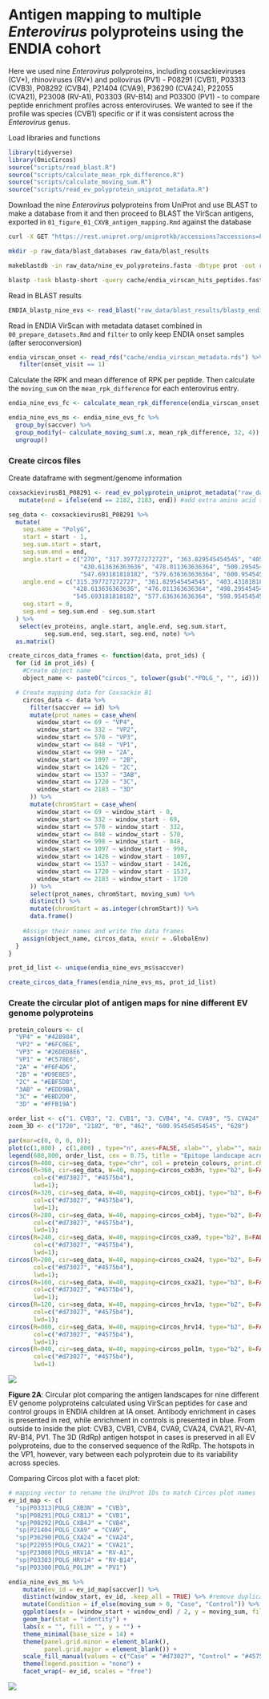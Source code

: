 
# Antigen mapping to multiple *Enterovirus* polyproteins using the ENDIA cohort

Here we used nine *Enterovirus* polyproteins, including coxsackieviruses
(CV\*), rhinoviruses (RV\*) and poliovirus (PV1) - P08291 (CVB1), P03313
(CVB3), P08292 (CVB4), P21404 (CVA9), P36290 (CVA24), P22055 (CVA21),
P23008 (RV-A1), P03303 (RV-B14) and P03300 (PV1) - to compare peptide
enrichment profiles across enteroviruses. We wanted to see if the
profile was species (CVB1) specific or if it was consistent across the
*Enterovirus* genus.

Load libraries and functions

``` r
library(tidyverse)
library(OmicCircos)
source("scripts/read_blast.R")
source("scripts/calculate_mean_rpk_difference.R")
source("scripts/calculate_moving_sum.R")
source("scripts/read_ev_polyprotein_uniprot_metadata.R")
```

Download the nine *Enterovirus* polyproteins from UniProt and use BLAST
to make a database from it and then proceed to BLAST the VirScan
antigens, exported in `01_figure_01_CXVB_antigen_mapping.Rmd` against
the database

``` bash
curl -X GET "https://rest.uniprot.org/uniprotkb/accessions?accessions=P08291%2CP03313%2CP08292%2CP21404%2CP36290%2CP22055%2CP23008%2CP03303%2CP03300" -H "accept: text/plain;format=fasta" > raw_data/nine_ev_polyproteins.fasta

mkdir -p raw_data/blast_databases raw_data/blast_results

makeblastdb -in raw_data/nine_ev_polyproteins.fasta -dbtype prot -out raw_data/blast_databases/nine_ev_polyproteins_db

blastp -task blastp-short -query cache/endia_virscan_hits_peptides.fasta -db raw_data/blast_databases/nine_ev_polyproteins_db -outfmt '6 qaccver saccver pident nident length evalue bitscore mismatch gapopen qstart qend sstart send qseq sseq ppos stitle frames' -evalue 0.01 -word_size 2 -out raw_data/blast_results/blastp_endia_nine_evs_all_virscan_peps.blast
```

Read in BLAST results

``` r
ENDIA_blastp_nine_evs <- read_blast("raw_data/blast_results/blastp_endia_nine_evs_all_virscan_peps.blast")
```

Read in ENDIA VirScan with metadata dataset combined in
`00_prepare_datasets.Rmd` and `filter` to only keep ENDIA onset samples
(after seroconversion)

``` r
endia_virscan_onset <- read_rds("cache/endia_virscan_metadata.rds") %>% 
   filter(onset_visit == 1)
```

Calculate the RPK and mean difference of RPK per peptide. Then calculate
the `moving_sum` on the `mean_rpk_difference` for each enterovirus
entry.

``` r
endia_nine_evs_fc <- calculate_mean_rpk_difference(endia_virscan_onset, sample_id, condition, pep_id, abundance, ENDIA_blastp_nine_evs)

endia_nine_evs_ms <- endia_nine_evs_fc %>% 
  group_by(saccver) %>% 
  group_modify(~ calculate_moving_sum(.x, mean_rpk_difference, 32, 4)) %>% 
  ungroup()
```

### Create circos files

Create dataframe with segment/genome information

``` r
coxsackievirusB1_P08291 <- read_ev_polyprotein_uniprot_metadata("raw_data/coxsackievirusB1_P08291.tsv") %>% 
   mutate(end = ifelse(end == 2182, 2183, end)) #add extra amino acid to 3D region as sp|P36290|POLG_CXA24 has a max value of 2183

seg_data <- coxsackievirusB1_P08291 %>%
  mutate(
    seg.name = "PolyG",
    start = start - 1,
    seg.sum.start = start,
    seg.sum.end = end,
    angle.start = c("270", "317.397727272727", "363.829545454545", "405.431818181818", 
                    "430.613636363636", "478.011363636364", "500.295454545455",
                    "547.693181818182", "579.636363636364", "600.954545454545"),
    angle.end = c("315.397727272727", "361.829545454545", "403.431818181818", 
                  "428.613636363636", "476.011363636364", "498.295454545455", 
                  "545.693181818182", "577.636363636364", "598.954545454545", "628"),
    seg.start = 0,
    seg.end = seg.sum.end - seg.sum.start
  ) %>%
   select(ev_proteins, angle.start, angle.end, seg.sum.start,
          seg.sum.end, seg.start, seg.end, note) %>%
  as.matrix()
```

``` r
create_circos_data_frames <- function(data, prot_ids) {
  for (id in prot_ids) {
    #Create object name
    object_name <- paste0("circos_", tolower(gsub(".*POLG_", "", id)))

  # Create mapping data for Coxsackie B1
    circos_data <- data %>% 
      filter(saccver == id) %>% 
      mutate(prot_names = case_when(
        window_start <= 69 ~ "VP4",
        window_start <= 332 ~ "VP2",
        window_start <= 570 ~ "VP3",
        window_start <= 848 ~ "VP1",
        window_start <= 998 ~ "2A",
        window_start <= 1097 ~ "2B",
        window_start <= 1426 ~ "2C",
        window_start <= 1537 ~ "3AB",
        window_start <= 1720 ~ "3C",
        window_start <= 2183 ~ "3D"
      )) %>% 
      mutate(chromStart = case_when(
        window_start <= 69 ~ window_start - 0,
        window_start <= 332 ~ window_start - 69,
        window_start <= 570 ~ window_start - 332,
        window_start <= 848 ~ window_start - 570,
        window_start <= 998 ~ window_start - 848,
        window_start <= 1097 ~ window_start - 998,
        window_start <= 1426 ~ window_start - 1097,
        window_start <= 1537 ~ window_start - 1426,
        window_start <= 1720 ~ window_start - 1537,
        window_start <= 2183 ~ window_start - 1720
      )) %>% 
      select(prot_names, chromStart, moving_sum) %>% 
      distinct() %>% 
      mutate(chromStart = as.integer(chromStart)) %>% 
      data.frame()
    
    #Assign their names and write the data frames
    assign(object_name, circos_data, envir = .GlobalEnv)
  }
}

prot_id_list <- unique(endia_nine_evs_ms$saccver)

create_circos_data_frames(endia_nine_evs_ms, prot_id_list)
```

### Create the circular plot of antigen maps for nine different EV genome polyproteins

``` r
protein_colours <- c(
  "VP4" = "#428984",
  "VP2" = "#6FC0EE",
  "VP3" = "#26DED8E6",
  "VP1" = "#C578E6",
  "2A" = "#F6F4D6",
  "2B" = "#D9E8E5",
  "2C" = "#EBF5D8",
  "3AB" = "#EDD9BA",
  "3C" = "#EBD2D0",
  "3D" = "#FFB19A")

order_list <- c("1. CVB3", "2. CVB1", "3. CVB4", "4. CVA9", "5. CVA24", "6. CVA21", "7. RV-A1", "8. RV-B14", "9. PV1")
zoom_3D <- c("1720", "2182", "0", "462", "600.954545454545", "628")

par(mar=c(0, 0, 0, 0));
plot(c(1,800) , c(1,800) , type="n", axes=FALSE, xlab="", ylab="", main="");
legend(680,800, order_list, cex = 0.75, title = "Epitope landscape across nine enteroviruses", bty = "n");
circos(R=400, cir=seg_data, type="chr", col = protein_colours, print.chr.lab=TRUE, W=10, scale=FALSE, cex = 10);
circos(R=360, cir=seg_data, W=40, mapping=circos_cxb3n, type="b2", B=FALSE, cutoff=0, 
       col=c("#d73027", "#4575b4"),
       lwd=1);
circos(R=320, cir=seg_data, W=40, mapping=circos_cxb1j, type="b2", B=FALSE, cutoff=0, 
       col=c("#d73027", "#4575b4"), 
       lwd=1);
circos(R=280, cir=seg_data, W=40, mapping=circos_cxb4j, type="b2", B=FALSE, cutoff=0, 
       col=c("#d73027", "#4575b4"), 
       lwd=1);
circos(R=240, cir=seg_data, W=40, mapping=circos_cxa9, type="b2", B=FALSE, cutoff=0, 
       col=c("#d73027", "#4575b4"), 
       lwd=1);
circos(R=200, cir=seg_data, W=40, mapping=circos_cxa24, type="b2", B=FALSE, cutoff=0, 
       col=c("#d73027", "#4575b4"), 
       lwd=1);
circos(R=160, cir=seg_data, W=40, mapping=circos_cxa21, type="b2", B=FALSE, cutoff=0, 
       col=c("#d73027", "#4575b4"), 
       lwd=1);
circos(R=120, cir=seg_data, W=40, mapping=circos_hrv1a, type="b2", B=FALSE, cutoff=0, 
       col=c("#d73027", "#4575b4"), 
       lwd=1);
circos(R=080, cir=seg_data, W=40, mapping=circos_hrv14, type="b2", B=FALSE, cutoff=0, 
       col=c("#d73027", "#4575b4"), 
       lwd=1);
circos(R=040, cir=seg_data, W=40, mapping=circos_pol1m, type="b2", B=FALSE, cutoff=0, 
       col=c("#d73027", "#4575b4"), 
       lwd=1)
```

![](02_figure_02A_circle_plot_with_nine_evs_files/figure-gfm/unnamed-chunk-7-1.png)<!-- -->

**Figure 2A**: Circular plot comparing the antigen landscapes for nine
different EV genome polyproteins calculated using VirScan peptides for
case and control groups in ENDIA children at IA onset. Antibody
enrichment in cases is presented in red, while enrichment in controls is
presented in blue. From outside to inside the plot: CVB3, CVB1, CVB4,
CVA9, CVA24, CVA21, RV-A1, RV-B14, PV1. The 3D (RdRp) antigen hotspot in
cases is preserved in all EV polyproteins, due to the conserved sequence
of the RdRp. The hotspots in the VP1, however, vary between each
polyprotein due to its variability across species.

Comparing Circos plot with a facet plot:

``` r
# mapping vector to rename the UniProt IDs to match Circos plot names
ev_id_map <- c(
  "sp|P03313|POLG_CXB3N" = "CVB3",
  "sp|P08291|POLG_CXB1J" = "CVB1",
  "sp|P08292|POLG_CXB4J" = "CVB4",
  "sp|P21404|POLG_CXA9" = "CVA9",
  "sp|P36290|POLG_CXA24" = "CVA24",
  "sp|P22055|POLG_CXA21" = "CVA21",
  "sp|P23008|POLG_HRV1A" = "RV-A1",
  "sp|P03303|POLG_HRV14" = "RV-B14",
  "sp|P03300|POLG_POL1M" = "PV1")

endia_nine_evs_ms %>% 
    mutate(ev_id = ev_id_map[saccver]) %>% 
    distinct(window_start, ev_id, .keep_all = TRUE) %>% #remove duplicate windows to avoid overstacking
    mutate(Condition = if_else(moving_sum > 0, "Case", "Control")) %>% 
    ggplot(aes(x = (window_start + window_end) / 2, y = moving_sum, fill = Condition)) +
    geom_bar(stat = "identity") +
    labs(x = "", fill = "", y = "") +
    theme_minimal(base_size = 14) +
    theme(panel.grid.minor = element_blank(),
          panel.grid.major = element_blank()) +
    scale_fill_manual(values = c("Case" = "#d73027", "Control" = "#4575b4"), labels = c("Case", "Control")) +
    theme(legend.position = "none") +
    facet_wrap(~ ev_id, scales = "free")
```

![](02_figure_02A_circle_plot_with_nine_evs_files/figure-gfm/unnamed-chunk-8-1.png)<!-- -->
